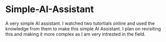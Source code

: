 # Simple-AI-Assistant
A very simple AI assistant.
I watched two tutortials online and used the knowledge from them to make this simple AI Assistant. I plan on revisiting this and making it more complex as I am very intrested in the field.
